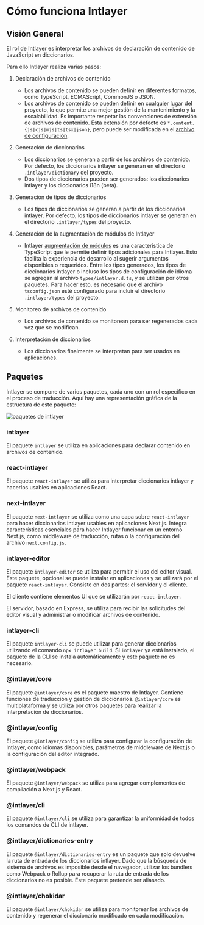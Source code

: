 # Cómo funciona Intlayer

## Visión General

El rol de Intlayer es interpretar los archivos de declaración de contenido de JavaScript en diccionarios.

Para ello Intlayer realiza varias pasos:

1. Declaración de archivos de contenido

   - Los archivos de contenido se pueden definir en diferentes formatos, como TypeScript, ECMAScript, CommonJS o JSON.
   - Los archivos de contenido se pueden definir en cualquier lugar del proyecto, lo que permite una mejor gestión de la mantenimiento y la escalabilidad. Es importante respetar las convenciones de extensión de archivos de contenido. Esta extensión por defecto es `*.content.{js|cjs|mjs|ts|tsx|json}`, pero puede ser modificada en el [archivo de configuración](https://github.com/aymericzip/intlayer/blob/main/docs/docs/configuration_es.md).

2. Generación de diccionarios

   - Los diccionarios se generan a partir de los archivos de contenido. Por defecto, los diccionarios intlayer se generan en el directorio `.intlayer/dictionary` del proyecto.
   - Dos tipos de diccionarios pueden ser generados: los diccionarios intlayer y los diccionarios i18n (beta).

3. Generación de tipos de diccionarios

   - Los tipos de diccionarios se generan a partir de los diccionarios intlayer. Por defecto, los tipos de diccionarios intlayer se generan en el directorio `.intlayer/types` del proyecto.

4. Generación de la augmentación de módulos de Intlayer

   - Intlayer [augmentación de módulos](https://www.typescriptlang.org/docs/handbook/declaration-merging.html) es una característica de TypeScript que le permite definir tipos adicionales para Intlayer. Esto facilita la experiencia de desarrollo al sugerir argumentos disponibles o requeridos.
     Entre los tipos generados, los tipos de diccionarios intlayer o incluso los tipos de configuración de idioma se agregan al archivo `types/intlayer.d.ts`, y se utilizan por otros paquetes. Para hacer esto, es necesario que el archivo `tsconfig.json` esté configurado para incluir el directorio `.intlayer/types` del proyecto.

5. Monitoreo de archivos de contenido

   - Los archivos de contenido se monitorean para ser regenerados cada vez que se modifican.

6. Interpretación de diccionarios
   - Los diccionarios finalmente se interpretan para ser usados en aplicaciones.

## Paquetes

Intlayer se compone de varios paquetes, cada uno con un rol específico en el proceso de traducción. Aquí hay una representación gráfica de la estructura de este paquete:

![paquetes de intlayer](https://github.com/aymericzip/intlayer/blob/main/docs/assets/packages_dependency_graph.svg)

### intlayer

El paquete `intlayer` se utiliza en aplicaciones para declarar contenido en archivos de contenido.

### react-intlayer

El paquete `react-intlayer` se utiliza para interpretar diccionarios intlayer y hacerlos usables en aplicaciones React.

### next-intlayer

El paquete `next-intlayer` se utiliza como una capa sobre `react-intlayer` para hacer diccionarios intlayer usables en aplicaciones Next.js. Integra características esenciales para hacer Intlayer funcionar en un entorno Next.js, como middleware de traducción, rutas o la configuración del archivo `next.config.js`.

### intlayer-editor

El paquete `intlayer-editor` se utiliza para permitir el uso del editor visual. Este paquete, opcional se puede instalar en aplicaciones y se utilizará por el paquete `react-intlayer`.
Consiste en dos partes: el servidor y el cliente.

El cliente contiene elementos UI que se utilizarán por `react-intlayer`.

El servidor, basado en Express, se utiliza para recibir las solicitudes del editor visual y administrar o modificar archivos de contenido.

### intlayer-cli

El paquete `intlayer-cli` se puede utilizar para generar diccionarios utilizando el comando `npx intlayer build`. Si `intlayer` ya está instalado, el paquete de la CLI se instala automáticamente y este paquete no es necesario.

### @intlayer/core

El paquete `@intlayer/core` es el paquete maestro de Intlayer. Contiene funciones de traducción y gestión de diccionarios. `@intlayer/core` es multiplataforma y se utiliza por otros paquetes para realizar la interpretación de diccionarios.

### @intlayer/config

El paquete `@intlayer/config` se utiliza para configurar la configuración de Intlayer, como idiomas disponibles, parámetros de middleware de Next.js o la configuración del editor integrado.

### @intlayer/webpack

El paquete `@intlayer/webpack` se utiliza para agregar complementos de compilación a Next.js y React.

### @intlayer/cli

El paquete `@intlayer/cli` se utiliza para garantizar la uniformidad de todos los comandos de CLI de intlayer.

### @intlayer/dictionaries-entry

El paquete `@intlayer/dictionaries-entry` es un paquete que solo devuelve la ruta de entrada de los diccionarios intlayer. Dado que la búsqueda de sistema de archivos es imposible desde el navegador, utilizar los bundlers como Webpack o Rollup para recuperar la ruta de entrada de los diccionarios no es posible. Este paquete pretende ser aliasado.

### @intlayer/chokidar

El paquete `@intlayer/chokidar` se utiliza para monitorear los archivos de contenido y regenerar el diccionario modificado en cada modificación.
